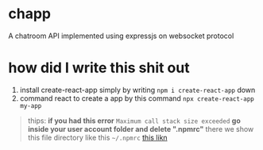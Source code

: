 # chapp
A chatroom API implemented using expressjs on websocket protocol


# how did I write this shit out
1. install create-react-app
simply by writing `npm i create-react-app` down
2. command react to create a app
by this command `npx create-react-app my-app`
> thips: __if you had this error__ `Maximum call stack size exceeded` __go inside your user account folder and delete ".npmrc"__ there we show this file directory like this `~/.npmrc`
[this likn](https://docs.npmjs.com/files/npmrc)